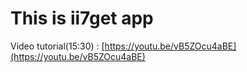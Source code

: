 # This is ii7get app

Video tutorial(15:30) : [https://youtu.be/vB5ZOcu4aBE](https://youtu.be/vB5ZOcu4aBE)
